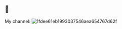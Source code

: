 ## 👋
My channel:
![1fdee61eb1993037546aea654767d62f](https://github.com/user-attachments/assets/32f89a42-5d60-42df-a41c-7d1d082eeaa9)
